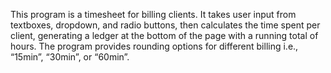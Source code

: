This program is a timesheet for billing clients.
It takes user input from textboxes, dropdown, and radio buttons, then calculates the time spent per client, generating a ledger at the bottom of the page with a running total of hours. The program provides rounding options for different billing i.e., “15min”, “30min”, or “60min”. 
